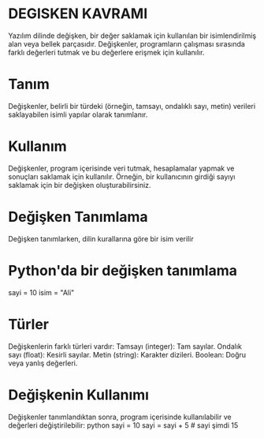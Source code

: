 # DEGISKEN KAVRAMI
Yazılım dilinde değişken, bir değer saklamak için kullanılan bir isimlendirilmiş alan veya bellek parçasıdır. Değişkenler, programların çalışması sırasında farklı değerleri tutmak ve bu değerlere erişmek için kullanılır.
# Tanım
Değişkenler, belirli bir türdeki (örneğin, tamsayı, ondalıklı sayı, metin) verileri saklayabilen isimli yapılar olarak tanımlanır.
# Kullanım
Değişkenler, program içerisinde veri tutmak, hesaplamalar yapmak ve sonuçları saklamak için kullanılır. Örneğin, bir kullanıcının girdiği sayıyı saklamak için bir değişken oluşturabilirsiniz.
#  Değişken Tanımlama
Değişken tanımlarken, dilin kurallarına göre bir isim verilir
# Python'da bir değişken tanımlama
sayi = 10
isim = "Ali"
# Türler
Değişkenlerin farklı türleri vardır:
Tamsayı (integer): Tam sayılar.
Ondalık sayı (float): Kesirli sayılar.
Metin (string): Karakter dizileri.
Boolean: Doğru veya yanlış değerleri.
# Değişkenin Kullanımı
Değişkenler tanımlandıktan sonra, program içerisinde kullanılabilir ve değerleri değiştirilebilir:
python
sayi = 10
sayi = sayi + 5  # sayi şimdi 15




